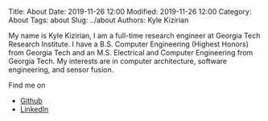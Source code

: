Title: About
Date: 2019-11-26 12:00
Modified: 2019-11-26 12:00
Category: About
Tags: about
Slug: ../about
Authors: Kyle Kizirian

<p> My name is Kyle Kizirian, I am a full-time research engineer at Georgia
Tech Research Institute. I have a B.S. Computer Engineering (Highest Honors)
from Georgia Tech and an M.S. Electrical and Computer Engineering from Georgia
Tech. My interests are in computer architecture, software engineering, and
sensor fusion</a>.</p>

<p>Find me on</p>

- [Github](https://github.com/kylekizirian)
- [LinkedIn](https://www.linkedin.com/in/kyle-kizirian-001a60102/)
